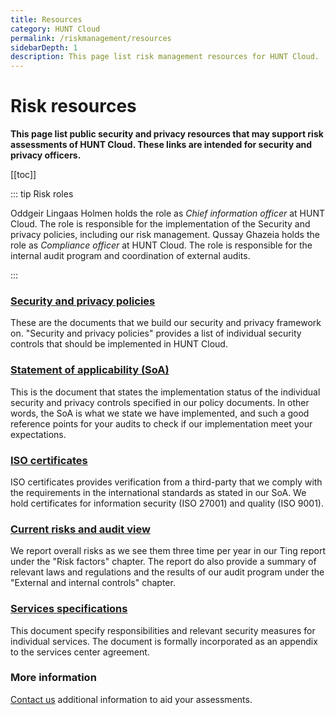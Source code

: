 ```yaml
---
title: Resources
category: HUNT Cloud
permalink: /riskmanagement/resources
sidebarDepth: 1
description: This page list risk management resources for HUNT Cloud.
---
```


# Risk resources

**This page list public security and privacy resources that may support risk assessments of HUNT Cloud. These links are intended for security and privacy officers.**

[[toc]]

::: tip Risk roles

Oddgeir Lingaas Holmen holds the role as *Chief information officer* at HUNT Cloud. The role is responsible for the implementation of the Security and privacy policies, including our risk management. Qussay Ghazeia holds the role as *Compliance officer* at HUNT Cloud. The role is responsible for the internal audit program and coordination of external audits.

:::

### [Security and privacy policies](/policies)

These are the documents that we build our security and privacy framework on. "Security and privacy policies" provides a list of individual security controls that should be implemented in HUNT Cloud.


### [Statement of applicability (SoA)](/certificates/)

This is the document that states the implementation status of the individual security and privacy controls specified in our policy documents. In other words, the SoA is what we state we have implemented, and such a good reference points for your audits to check if our implementation meet your expectations. 


### [ISO certificates](/certificates/)

ISO certificates provides verification from a third-party that we comply with the requirements in the international standards as stated in our SoA. We hold certificates for information security (ISO 27001) and quality (ISO 9001).

### [Current risks and audit view](/tingweek/#reports)

We report overall risks as we see them three time per year in our Ting report under the "Risk factors" chapter. The report do also provide a summary of relevant laws and regulations and the results of our audit program under the "External and internal controls" chapter. 

### [Services specifications](/administer-science/services/specifications/)

This document specify responsibilities and relevant security measures for individual services. The document is formally incorporated as an appendix to the services center agreement.

### More information

[Contact us](/contact) additional information to aid your assessments.


